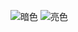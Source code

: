 

![暗色](https://raw.githubusercontent.com/你的用户名/你的仓库名/output/github-contribution-grid-snake-dark.svg)
![亮色](https://raw.githubusercontent.com/你的用户名/你的仓库名/output/github-contribution-grid-snake.svg)

